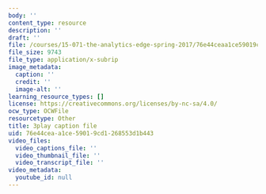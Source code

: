 ```yaml
---
body: ''
content_type: resource
description: ''
draft: ''
file: /courses/15-071-the-analytics-edge-spring-2017/76e44ceaa1ce59019cd1268553d1b443_E_KUHMuoPLE.vtt
file_size: 9743
file_type: application/x-subrip
image_metadata:
  caption: ''
  credit: ''
  image-alt: ''
learning_resource_types: []
license: https://creativecommons.org/licenses/by-nc-sa/4.0/
ocw_type: OCWFile
resourcetype: Other
title: 3play caption file
uid: 76e44cea-a1ce-5901-9cd1-268553d1b443
video_files:
  video_captions_file: ''
  video_thumbnail_file: ''
  video_transcript_file: ''
video_metadata:
  youtube_id: null
---
```

